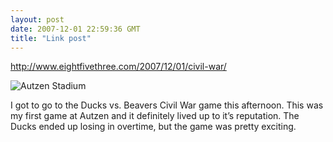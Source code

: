 ```yaml
---
layout: post
date: 2007-12-01 22:59:36 GMT
title: "Link post"
---
```

<http://www.eightfivethree.com/2007/12/01/civil-war/>


<p><img src="http://www.eightfivethree.com/wp-content/uploads/2007/12/autzen-stadium.jpg" alt="Autzen Stadium" title=""></p> <p>I got to go to the Ducks vs. Beavers Civil War game this afternoon. This was my first game at Autzen and it definitely lived up to it’s reputation. The Ducks ended up losing in overtime, but the game was pretty exciting.</p>
